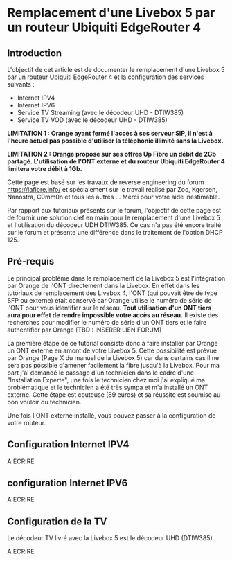 # Remplacement d'une Livebox 5 par un routeur Ubiquiti EdgeRouter 4
## Introduction
L'objectif de cet article est de documenter le remplacement d'une Livebox 5 par un routeur Ubiquiti EdgeRouter 4 et la configuration des services suivants :
- Internet IPV4
- Internet IPV6
- Service TV Streaming (avec le décodeur UHD - DTIW385)
- Service TV VOD (avec le décodeur UHD - DTIW385)

**LIMITATION 1 : Orange ayant fermé l'accès à ses serveur SIP, il n'est à l'heure actuel pas possible d'utiliser la téléphonie illimité sans la Livebox.**

**LIMITATION 2 : Orange propose sur ses offres Up Fibre un débit de 2Gb partagé. L'utilisation de l'ONT externe et du routeur Ubiquiti EdgeRouter 4 limitera votre débit à 1Gb.**

Cette page est basé sur les travaux de reverse engineering du forum https://lafibre.info/ et spécialement sur le travail réalisé par Zoc, Kgersen, Nanostra, C0mm0n et tous les autres ... Merci pour votre aide inestimable.

Par rapport aux tutoriaux présents sur le forum, l'objectif de cette page est de fournir une solution clef en main pour le remplacement d'une Livebox 5 et l'utilisation du décodeur UDH DTIW385. Ce cas n'a pas été encore traité sur le forum et présente une différence dans le traitement de l'option DHCP 125.

## Pré-requis
Le principal problème dans le remplacement de la Livebox 5 est l'intégration par Orange de l'ONT directement dans la Livebox. En effet dans les tutoriaux de remplacement des Livebox 4, l'ONT (qui pouvait être de type SFP ou externe) était conservé car Orange utilise le numéro de série de l'ONT pour vous identifier sur le réseau. **Tout utilisation d'un ONT tiers aura pour effet de rendre impossible votre accès au réseau.** Il existe des recherches pour modifier le numéro de série d'un ONT tiers et le faire authentifier par Orange [TBD : INSERER LIEN FORUM]

La première étape de ce tutorial consiste donc à faire installer par Orange un ONT externe en amont de votre Livebox 5.
Cette possibilité est prévue par Orange (Page X du manuel de la Livebox 5) car dans certains cas il ne sera pas possible d'amener facilement la fibre jusqu'à la Livebox. Pour ma part j'ai demandé le passage d'un technicien dans le cadre d'une "Installation Experte", une fois le technicien chez moi j'ai expliqué ma problématique et le technicien a été très sympa et m'a installé un ONT externe. Cette étape est couteuse (89 euros) et sa réussite est soumise au bon vouloir du technicien.

Une fois l'ONT externe installé, vous pouvez passer à la configuration de votre routeur.

## Configuration Internet IPV4

A ECRIRE

## configuration Internet IPV6

A ECRIRE

## Configuration de la TV

Le décodeur TV livré avec la Livebox 5 est le décodeur UHD (DTIW385).

A ECRIRE

